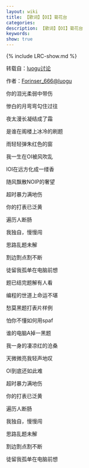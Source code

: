 ```yaml
---
layout: wiki
title: 【歌词】【OI】菊花台
categories: 
description: 【歌词】【OI】菊花台
keywords: 
show: true
---
```

{% include LRC-show.md %}

转载自：[luogu讨论](https://www.luogu.org/discuss/show/75727)

作者：[Forinser_666@luogu](https://www.luogu.org/space/show?uid=125665)

你的泪光柔弱中带伤

惨白的月弯弯勾住过往

夜太漫长凝结成了霜

是谁在阁楼上冰冷的刷题

雨轻轻弹朱红色的窗

我一生在OI被风吹乱

IOI在远方化成一缕香

随风飘散NOIP的奢望

超时暴力满地伤

你的打表已泛黄

遍历人断肠

我独自，慢慢闯

思路乱题未解

割边割点割不断

徒留我孤单在电脑前想

题已结完题解有人看

编程的世道上命运不堪

愁莫黑题打表片样例

怕你不懂如何用spaf

谁的电脑A掉一黑题

我一身的凄凉红的沧桑

天微微亮我轻声地叹

OI到底还如此难

超时暴力满地伤

你的打表已泛黄

遍历人断肠

我独自，慢慢闯

思路乱题未解

割边割点割不断

徒留我孤单在电脑前想